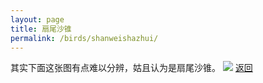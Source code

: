 ```yaml
---
layout: page
title: 扇尾沙锥
permalink: /birds/shanweishazhui/
---
```

其实下面这张图有点难以分辨，姑且认为是扇尾沙锥。
![](../picture/shanweishazhui/DSC01947.jpg)
[返回](../../)
